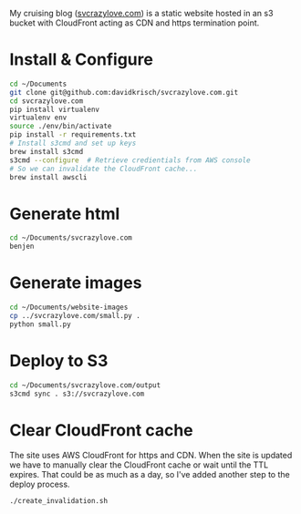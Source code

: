 My cruising blog ([svcrazylove.com](https://svcrazylove.com)) is a static
website hosted in an s3 bucket with CloudFront acting as CDN and https
termination point.

# Install & Configure

```bash
cd ~/Documents
git clone git@github.com:davidkrisch/svcrazylove.com.git
cd svcrazylove.com
pip install virtualenv
virtualenv env
source ./env/bin/activate
pip install -r requirements.txt
# Install s3cmd and set up keys
brew install s3cmd
s3cmd --configure  # Retrieve credientials from AWS console
# So we can invalidate the CloudFront cache...
brew install awscli
```

# Generate html

```bash
cd ~/Documents/svcrazylove.com
benjen
```

# Generate images

```bash
cd ~/Documents/website-images
cp ../svcrazylove.com/small.py .
python small.py
```

# Deploy to S3

```bash
cd ~/Documents/svcrazylove.com/output
s3cmd sync . s3://svcrazylove.com
```

# Clear CloudFront cache

The site uses AWS CloudFront for https and CDN.  When the site is updated we
have to manually clear the CloudFront cache or wait until the TTL expires.
That could be as much as a day, so I've added another step to the deploy
process.

```bash
./create_invalidation.sh
```
